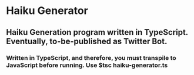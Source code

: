 # Haiku Generator
## Haiku Generation program written in TypeScript. Eventually, to-be-published as Twitter Bot.
### Written in TypeScript, and therefore, you must transpile to JavaScript before running. Use $tsc haiku-generator.ts